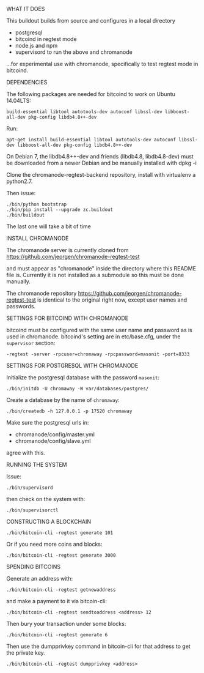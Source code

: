 WHAT IT DOES

This buildout builds from source and configures in a local directory

* postgresql
* bitcoind in regtest mode
* node.js and npm
* supervisord to run the above and chromanode

...for experimental use with chromanode, specifically to test regtest mode in bitcoind.

DEPENDENCIES

The following packages are needed for bitcoind to work on Ubuntu 14.04LTS:

```build-essential libtool autotools-dev autoconf libssl-dev libboost-all-dev pkg-config libdb4.8++-dev```

Run:

```apt-get install build-essential libtool autotools-dev autoconf libssl-dev libboost-all-dev pkg-config libdb4.8++-dev```


On Debian 7, the libdb4.8++-dev and friends (libdb4.8, libdb4.8-dev) must be downloaded from a newer Debian and be manually
installed with dpkg -i

Clone the chromanode-regtest-backend repository, install with virtualenv a python2.7.

Then issue:

    ./bin/python bootstrap
    ./bin/pip install --upgrade zc.buildout
    ./bin/buildout

The last one will take a bit of time

INSTALL CHROMANODE

The chromanode server is currently cloned from 
https://github.com/jeorgen/chromanode-regtest-test

and must appear as "chromanode" inside the directory where this README file is. Currently it is not installed as a submodule so this must be done manually.

The chromanode repository https://github.com/jeorgen/chromanode-regtest-test is identical to the original right now, except user names and passwords.

SETTINGS FOR BITCOIND WITH CHROMANODE

bitcoind must be configured with the same user name and password as is used in chromanode.
bitcoind's setting are in etc/base.cfg, under the ```supervisor``` section:

    -regtest -server -rpcuser=chromaway -rpcpassword=masonit -port=8333

SETTINGS FOR POSTGRESQL WITH CHROMANODE

Initialize the postgresql database with the password ```masonit```:

    ./bin/initdb -U chromaway -W var/databases/postgres/

Create a database by the name of ```chromaway```:

    ./bin/createdb -h 127.0.0.1 -p 17520 chromaway

Make sure the postgresql urls in:

* chromanode/config/master.yml
* chromanode/config/slave.yml

agree with this.

RUNNING THE SYSTEM

Issue:

    ./bin/supervisord

then check on the system with:

    ./bin/supervisorctl


CONSTRUCTING A BLOCKCHAIN

    ./bin/bitcoin-cli -regtest generate 101

Or if you need more coins and blocks:

    ./bin/bitcoin-cli -regtest generate 3000


SPENDING BITCOINS

Generate an address with:

    ./bin/bitcoin-cli -regtest getnewaddress

and make a payment to it via bitcoin-cli:

    ./bin/bitcoin-cli -regtest sendtoaddress <address> 12

Then bury your transaction under some blocks:

    ./bin/bitcoin-cli -regtest generate 6

Then use the dumpprivkey command in bitcoin-cli for that address to get the private key.

    ./bin/bitcoin-cli -regtest dumpprivkey <address>



